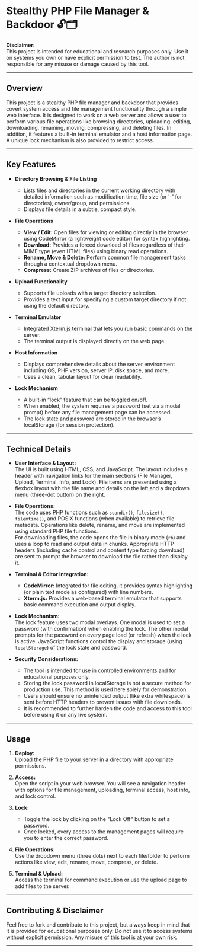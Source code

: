 # Stealthy PHP File Manager & Backdoor 🔓🗂️

**Disclaimer:**  
This project is intended for educational and research purposes only. Use it on systems you own or have explicit permission to test. The author is not responsible for any misuse or damage caused by this tool.

---

## Overview

This project is a stealthy PHP file manager and backdoor that provides covert system access and file management functionality through a simple web interface. It is designed to work on a web server and allows a user to perform various file operations like browsing directories, uploading, editing, downloading, renaming, moving, compressing, and deleting files. In addition, it features a built-in terminal emulator and a host information page. A unique lock mechanism is also provided to restrict access.

---

## Key Features

- **Directory Browsing & File Listing**  
  - Lists files and directories in the current working directory with detailed information such as modification time, file size (or '-' for directories), owner/group, and permissions.
  - Displays file details in a subtle, compact style.

- **File Operations**  
  - **View / Edit:** Open files for viewing or editing directly in the browser using CodeMirror (a lightweight code editor) for syntax highlighting.
  - **Download:** Provides a forced download of files regardless of their MIME type (even HTML files) using binary read operations.
  - **Rename, Move & Delete:** Perform common file management tasks through a contextual dropdown menu.
  - **Compress:** Create ZIP archives of files or directories.

- **Upload Functionality**  
  - Supports file uploads with a target directory selection.  
  - Provides a text input for specifying a custom target directory if not using the default directory.

- **Terminal Emulator**  
  - Integrated Xterm.js terminal that lets you run basic commands on the server.
  - The terminal output is displayed directly on the web page.

- **Host Information**  
  - Displays comprehensive details about the server environment including OS, PHP version, server IP, disk space, and more.
  - Uses a clean, tabular layout for clear readability.

- **Lock Mechanism**  
  - A built-in “lock” feature that can be toggled on/off.  
  - When enabled, the system requires a password (set via a modal prompt) before any file management page can be accessed.
  - The lock state and password are stored in the browser’s localStorage (for session protection).

---

## Technical Details

- **User Interface & Layout:**  
  The UI is built using HTML, CSS, and JavaScript. The layout includes a header with navigation links for the main sections (File Manager, Upload, Terminal, Info, and Lock). File items are presented using a flexbox layout with the file name and details on the left and a dropdown menu (three-dot button) on the right.

- **File Operations:**  
  The code uses PHP functions such as `scandir()`, `filesize()`, `filemtime()`, and POSIX functions (when available) to retrieve file metadata. Operations like delete, rename, and move are implemented using standard PHP file functions.  
  For downloading files, the code opens the file in binary mode (`rb`) and uses a loop to read and output data in chunks. Appropriate HTTP headers (including cache control and content type forcing download) are sent to prompt the browser to download the file rather than display it.

- **Terminal & Editor Integration:**  
  - **CodeMirror:** Integrated for file editing, it provides syntax highlighting (or plain text mode as configured) with line numbers.  
  - **Xterm.js:** Provides a web-based terminal emulator that supports basic command execution and output display.

- **Lock Mechanism:**  
  The lock feature uses two modal overlays. One modal is used to set a password (with confirmation) when enabling the lock. The other modal prompts for the password on every page load (or refresh) when the lock is active. JavaScript functions control the display and storage (using `localStorage`) of the lock state and password.

- **Security Considerations:**  
  - The tool is intended for use in controlled environments and for educational purposes only.
  - Storing the lock password in localStorage is not a secure method for production use. This method is used here solely for demonstration.
  - Users should ensure no unintended output (like extra whitespace) is sent before HTTP headers to prevent issues with file downloads.
  - It is recommended to further harden the code and access to this tool before using it on any live system.

---

## Usage

1. **Deploy:**  
   Upload the PHP file to your server in a directory with appropriate permissions.

2. **Access:**  
   Open the script in your web browser. You will see a navigation header with options for file management, uploading, terminal access, host info, and lock control.

3. **Lock:**  
   - Toggle the lock by clicking on the "Lock Off" button to set a password.
   - Once locked, every access to the management pages will require you to enter the correct password.

4. **File Operations:**  
   Use the dropdown menu (three dots) next to each file/folder to perform actions like view, edit, rename, move, compress, or delete.

5. **Terminal & Upload:**  
   Access the terminal for command execution or use the upload page to add files to the server.

---

## Contributing & Disclaimer

Feel free to fork and contribute to this project, but always keep in mind that it is provided for educational purposes only. Do not use it to access systems without explicit permission. Any misuse of this tool is at your own risk.

---
